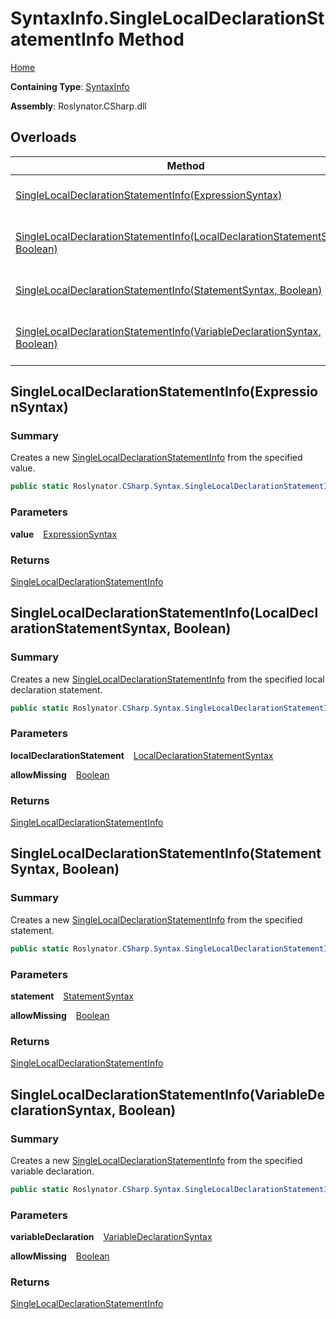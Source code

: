 # SyntaxInfo\.SingleLocalDeclarationStatementInfo Method

[Home](../../../../README.md)

**Containing Type**: [SyntaxInfo](../README.md)

**Assembly**: Roslynator\.CSharp\.dll

## Overloads

| Method | Summary |
| ------ | ------- |
| [SingleLocalDeclarationStatementInfo(ExpressionSyntax)](#Roslynator_CSharp_SyntaxInfo_SingleLocalDeclarationStatementInfo_Microsoft_CodeAnalysis_CSharp_Syntax_ExpressionSyntax_) | Creates a new [SingleLocalDeclarationStatementInfo](../../Syntax/SingleLocalDeclarationStatementInfo/README.md) from the specified value\. |
| [SingleLocalDeclarationStatementInfo(LocalDeclarationStatementSyntax, Boolean)](#Roslynator_CSharp_SyntaxInfo_SingleLocalDeclarationStatementInfo_Microsoft_CodeAnalysis_CSharp_Syntax_LocalDeclarationStatementSyntax_System_Boolean_) | Creates a new [SingleLocalDeclarationStatementInfo](../../Syntax/SingleLocalDeclarationStatementInfo/README.md) from the specified local declaration statement\. |
| [SingleLocalDeclarationStatementInfo(StatementSyntax, Boolean)](#Roslynator_CSharp_SyntaxInfo_SingleLocalDeclarationStatementInfo_Microsoft_CodeAnalysis_CSharp_Syntax_StatementSyntax_System_Boolean_) | Creates a new [SingleLocalDeclarationStatementInfo](../../Syntax/SingleLocalDeclarationStatementInfo/README.md) from the specified statement\. |
| [SingleLocalDeclarationStatementInfo(VariableDeclarationSyntax, Boolean)](#Roslynator_CSharp_SyntaxInfo_SingleLocalDeclarationStatementInfo_Microsoft_CodeAnalysis_CSharp_Syntax_VariableDeclarationSyntax_System_Boolean_) | Creates a new [SingleLocalDeclarationStatementInfo](../../Syntax/SingleLocalDeclarationStatementInfo/README.md) from the specified variable declaration\. |

## SingleLocalDeclarationStatementInfo\(ExpressionSyntax\) <a name="Roslynator_CSharp_SyntaxInfo_SingleLocalDeclarationStatementInfo_Microsoft_CodeAnalysis_CSharp_Syntax_ExpressionSyntax_"></a>

### Summary

Creates a new [SingleLocalDeclarationStatementInfo](../../Syntax/SingleLocalDeclarationStatementInfo/README.md) from the specified value\.

```csharp
public static Roslynator.CSharp.Syntax.SingleLocalDeclarationStatementInfo SingleLocalDeclarationStatementInfo(Microsoft.CodeAnalysis.CSharp.Syntax.ExpressionSyntax value)
```

### Parameters

**value** &ensp; [ExpressionSyntax](https://docs.microsoft.com/en-us/dotnet/api/microsoft.codeanalysis.csharp.syntax.expressionsyntax)

### Returns

[SingleLocalDeclarationStatementInfo](../../Syntax/SingleLocalDeclarationStatementInfo/README.md)

## SingleLocalDeclarationStatementInfo\(LocalDeclarationStatementSyntax, Boolean\) <a name="Roslynator_CSharp_SyntaxInfo_SingleLocalDeclarationStatementInfo_Microsoft_CodeAnalysis_CSharp_Syntax_LocalDeclarationStatementSyntax_System_Boolean_"></a>

### Summary

Creates a new [SingleLocalDeclarationStatementInfo](../../Syntax/SingleLocalDeclarationStatementInfo/README.md) from the specified local declaration statement\.

```csharp
public static Roslynator.CSharp.Syntax.SingleLocalDeclarationStatementInfo SingleLocalDeclarationStatementInfo(Microsoft.CodeAnalysis.CSharp.Syntax.LocalDeclarationStatementSyntax localDeclarationStatement, bool allowMissing = false)
```

### Parameters

**localDeclarationStatement** &ensp; [LocalDeclarationStatementSyntax](https://docs.microsoft.com/en-us/dotnet/api/microsoft.codeanalysis.csharp.syntax.localdeclarationstatementsyntax)

**allowMissing** &ensp; [Boolean](https://docs.microsoft.com/en-us/dotnet/api/system.boolean)

### Returns

[SingleLocalDeclarationStatementInfo](../../Syntax/SingleLocalDeclarationStatementInfo/README.md)

## SingleLocalDeclarationStatementInfo\(StatementSyntax, Boolean\) <a name="Roslynator_CSharp_SyntaxInfo_SingleLocalDeclarationStatementInfo_Microsoft_CodeAnalysis_CSharp_Syntax_StatementSyntax_System_Boolean_"></a>

### Summary

Creates a new [SingleLocalDeclarationStatementInfo](../../Syntax/SingleLocalDeclarationStatementInfo/README.md) from the specified statement\.

```csharp
public static Roslynator.CSharp.Syntax.SingleLocalDeclarationStatementInfo SingleLocalDeclarationStatementInfo(Microsoft.CodeAnalysis.CSharp.Syntax.StatementSyntax statement, bool allowMissing = false)
```

### Parameters

**statement** &ensp; [StatementSyntax](https://docs.microsoft.com/en-us/dotnet/api/microsoft.codeanalysis.csharp.syntax.statementsyntax)

**allowMissing** &ensp; [Boolean](https://docs.microsoft.com/en-us/dotnet/api/system.boolean)

### Returns

[SingleLocalDeclarationStatementInfo](../../Syntax/SingleLocalDeclarationStatementInfo/README.md)

## SingleLocalDeclarationStatementInfo\(VariableDeclarationSyntax, Boolean\) <a name="Roslynator_CSharp_SyntaxInfo_SingleLocalDeclarationStatementInfo_Microsoft_CodeAnalysis_CSharp_Syntax_VariableDeclarationSyntax_System_Boolean_"></a>

### Summary

Creates a new [SingleLocalDeclarationStatementInfo](../../Syntax/SingleLocalDeclarationStatementInfo/README.md) from the specified variable declaration\.

```csharp
public static Roslynator.CSharp.Syntax.SingleLocalDeclarationStatementInfo SingleLocalDeclarationStatementInfo(Microsoft.CodeAnalysis.CSharp.Syntax.VariableDeclarationSyntax variableDeclaration, bool allowMissing = false)
```

### Parameters

**variableDeclaration** &ensp; [VariableDeclarationSyntax](https://docs.microsoft.com/en-us/dotnet/api/microsoft.codeanalysis.csharp.syntax.variabledeclarationsyntax)

**allowMissing** &ensp; [Boolean](https://docs.microsoft.com/en-us/dotnet/api/system.boolean)

### Returns

[SingleLocalDeclarationStatementInfo](../../Syntax/SingleLocalDeclarationStatementInfo/README.md)

